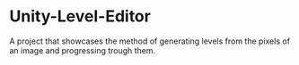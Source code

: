# Unity-Level-Editor
A project that showcases the method of generating levels from the pixels of an image and progressing trough them. 
